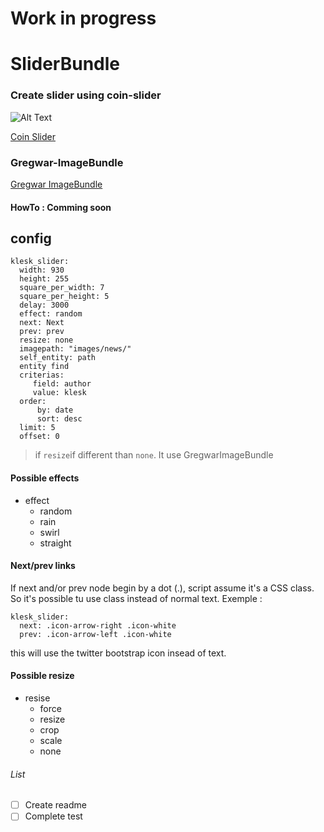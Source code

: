 Work in progress
=================


SliderBundle
============

### Create slider using coin-slider

![Alt Text](http://workshop.rs/wp-content/uploads/2010/04/coin-slider.png)

[Coin Slider](http://workshop.rs/2010/04/coin-slider-image-slider-with-unique-effects/)


### Gregwar-ImageBundle

[Gregwar ImageBundle](https://github.com/Gregwar/ImageBundle)

#### HowTo : Comming soon


## config
    klesk_slider:
      width: 930
      height: 255
      square_per_width: 7
      square_per_height: 5
      delay: 3000
      effect: random
      next: Next
      prev: prev
      resize: none
      imagepath: "images/news/"
      self_entity: path
      entity find
      criterias:
         field: author
         value: klesk
      order:
          by: date
          sort: desc
      limit: 5
      offset: 0 

> if `resize`if different than `none`. It use GregwarImageBundle

#### Possible effects
- effect
    - random
    - rain
    - swirl
    - straight

#### Next/prev links
If next and/or prev node begin by a dot (.), script assume it's a CSS class. So it's possible tu use class instead of normal text.
Exemple : 

    klesk_slider:
      next: .icon-arrow-right .icon-white
      prev: .icon-arrow-left .icon-white

this will use the twitter bootstrap icon insead of text.

#### Possible resize
- resise
  - force
  - resize
  - crop
  - scale
  - none

###### List
- [ ] Create readme
- [ ] Complete test